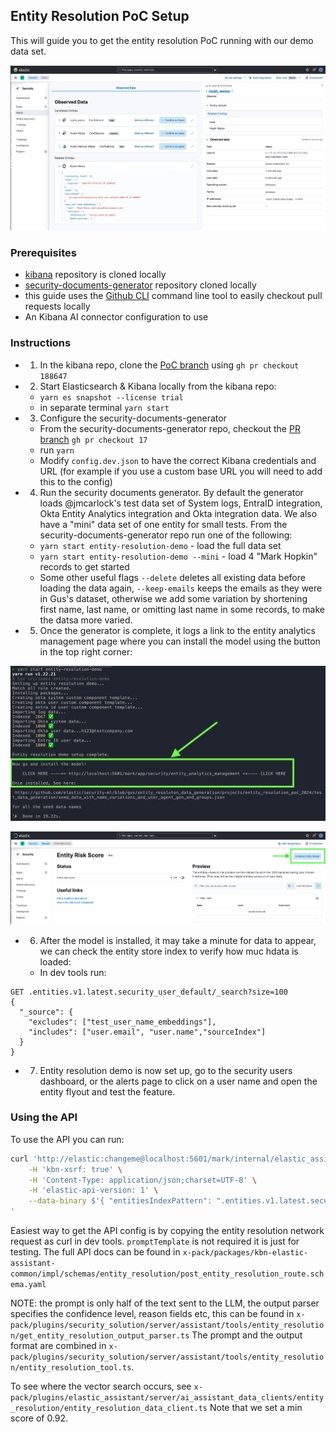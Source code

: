 ## Entity Resolution PoC Setup

This will guide you to get the entity resolution PoC running with our demo data set.

![PoC Image](./readme_images/poc.png)

### Prerequisites
- [kibana](https://github.com/elastic/kibana) repository is cloned locally
- [security-documents-generator](https://github.com/elastic/security-documents-generator) repository cloned locally
- this guide uses the [Github CLI](https://cli.github.com/) command line tool to easily checkout pull requests locally
- An Kibana AI connector configuration to use

### Instructions
- 1. In the kibana repo, clone the [PoC branch](https://github.com/elastic/kibana/pull/188647) using `gh pr checkout 188647`
- 2. Start Elasticsearch & Kibana locally from the kibana repo:
    - `yarn es snapshot --license trial`
    - in separate terminal `yarn start`
- 3. Configure the security-documents-generator
    - From the security-documents-generator repo, checkout the [PR branch](https://github.com/elastic/security-documents-generator/pull/17) `gh pr checkout 17` 
    - run `yarn`
    - Modify `config.dev.json` to have the correct Kibana credentials and URL (for example if you use a custom base URL you will need to add this to the config)
- 4. Run the security documents generator. By default the generator loads @jmcarlock's test data set of System logs, EntraID integration, Okta Entity Analytics integration and Okta integration data. We also have a "mini" data set of one entity for small tests. From the security-documents-generator repo run one of the following:
    - `yarn start entity-resolution-demo` - load the full data set
    - `yarn start entity-resolution-demo --mini` - load 4 "Mark Hopkin" records to get started
    - Some other useful flags `--delete` deletes all existing data before loading the data again, `--keep-emails` keeps the emails as they were in Gus's dataset, otherwise we add some variation by shortening first name, last name, or omitting last name in some records, to make the datsa more varied.
- 5. Once the generator is complete, it logs a link to the entity analytics management page where you can install the model using the button in the top right corner:

![PoC Image](./readme_images/generator_output.png)

![PoC Image](./readme_images/initialize_model.png)
- 6. After the model is installed, it may take a minute for data to appear, we can check the entity store index to verify how muc hdata is loaded:
    - In dev tools run: 

```
GET .entities.v1.latest.security_user_default/_search?size=100
{
  "_source": {
    "excludes": ["test_user_name_embeddings"],
    "includes": ["user.email", "user.name","sourceIndex"]
  }
}
```

- 7. Entity resolution demo is now set up, go to the security users dashboard, or the alerts page to click on a user name and open the entity flyout and test the feature. 

### Using the API

To use the API you can run:

```sh
curl 'http://elastic:changeme@localhost:5601/mark/internal/elastic_assistant/entity_resolution' \
    -H 'kbn-xsrf: true' \
    -H 'Content-Type: application/json;charset=UTF-8' \
    -H 'elastic-api-version: 1' \
    --data-binary $'{ "entitiesIndexPattern": ".entities.v1.latest.security_user_default", "entity" : { "type" : "user", "name": "Mark Hopkin" }, "size": 20, "replacements": {}, "subAction": "invokeAI", "apiConfig": { "connectorId": "9f991efc-e1b8-47be-b2e0-efb1d3eb4272", "actionTypeId": ".bedrock", "model": "anthropic.claude-3-5-sonnet-20240620-v1:0"}, "promptTemplate": "Does $$ENTITY mactch one of $$CANDIDATES" }
' 
```

Easiest way to get the API config is by copying the entity resolution network request as curl in dev tools. `promptTemplate` is not required it is just for testing. The full API docs can be found in `x-pack/packages/kbn-elastic-assistant-common/impl/schemas/entity_resolution/post_entity_resolution_route.schema.yaml`

NOTE: the prompt is only half of the text sent to the LLM, the output parser specifies the confidence level, reason fields etc, this can be found in `x-pack/plugins/security_solution/server/assistant/tools/entity_resolution/get_entity_resolution_output_parser.ts` The prompt and the output format are combined in `x-pack/plugins/security_solution/server/assistant/tools/entity_resolution/entity_resolution_tool.ts`. 

To see where the vector search occurs, see `x-pack/plugins/elastic_assistant/server/ai_assistant_data_clients/entity_resolution/entity_resolution_data_client.ts` Note that we set a min score of 0.92.